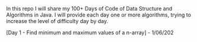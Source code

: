 In this repo I will share my 100+ Days of Code of Data Structure and Algorithms in Java. I will provide each day one or more algorithms, trying to increase the level of difficulty day by day.


[Day 1 - Find minimum and maximum values of a n-array] - 1/06/202